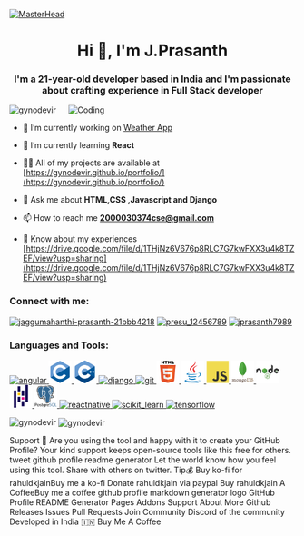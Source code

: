 
[![MasterHead](https://www.wingstechsolutions.com/wp-content/uploads/2022/03/full-stack-development.gif)](https://rishavchanda.io)
<h1 align="center">Hi 👋, I'm J.Prasanth</h1>
<h3 align="center">I'm a 21-year-old developer based in India and I'm passionate about crafting experience in Full Stack developer</h3>
<img align="right" alt="Coding" width="400" src="https://i.pinimg.com/originals/49/71/78/497178a0252cab23a159a512abf161b3.gif">
<p align="left"> <img src="https://komarev.com/ghpvc/?username=gynodevir&label=Profile%20views&color=0e75b6&style=flat" alt="gynodevir" /> </p>

- 🔭 I’m currently working on [Weather App](https://github.com/gynodevir/weatherreport)

- 🌱 I’m currently learning **React**

- 👨‍💻 All of my projects are available at [https://gynodevir.github.io/portfolio/](https://gynodevir.github.io/portfolio/)

- 💬 Ask me about **HTML,CSS ,Javascript and Django**

- 📫 How to reach me **2000030374cse@gmail.com**

- 📄 Know about my experiences [https://drive.google.com/file/d/1THjNz6V676p8RLC7G7kwFXX3u4k8TZEF/view?usp=sharing](https://drive.google.com/file/d/1THjNz6V676p8RLC7G7kwFXX3u4k8TZEF/view?usp=sharing)

<h3 align="left">Connect with me:</h3>
<p align="left">
<a href="https://linkedin.com/in/jaggumahanthi-prasanth-21bbb4218" target="blank"><img align="center" src="https://raw.githubusercontent.com/rahuldkjain/github-profile-readme-generator/master/src/images/icons/Social/linked-in-alt.svg" alt="jaggumahanthi-prasanth-21bbb4218" height="30" width="40" /></a>
<a href="https://www.codechef.com/users/presu_12456789" target="blank"><img align="center" src="https://cdn.jsdelivr.net/npm/simple-icons@3.1.0/icons/codechef.svg" alt="presu_12456789" height="30" width="40" /></a>
<a href="https://www.leetcode.com/jprasanth7989" target="blank"><img align="center" src="https://raw.githubusercontent.com/rahuldkjain/github-profile-readme-generator/master/src/images/icons/Social/leet-code.svg" alt="jprasanth7989" height="30" width="40" /></a>
</p>

<h3 align="left">Languages and Tools:</h3>
<p align="left"> <a href="https://angular.io" target="_blank" rel="noreferrer"> <img src="https://angular.io/assets/images/logos/angular/angular.svg" alt="angular" width="40" height="40"/> </a> <a href="https://www.cprogramming.com/" target="_blank" rel="noreferrer"> <img src="https://raw.githubusercontent.com/devicons/devicon/master/icons/c/c-original.svg" alt="c" width="40" height="40"/> </a> <a href="https://www.w3schools.com/cpp/" target="_blank" rel="noreferrer"> <img src="https://raw.githubusercontent.com/devicons/devicon/master/icons/cplusplus/cplusplus-original.svg" alt="cplusplus" width="40" height="40"/> </a> <a href="https://www.djangoproject.com/" target="_blank" rel="noreferrer"> <img src="https://cdn.worldvectorlogo.com/logos/django.svg" alt="django" width="40" height="40"/> </a> <a href="https://git-scm.com/" target="_blank" rel="noreferrer"> <img src="https://www.vectorlogo.zone/logos/git-scm/git-scm-icon.svg" alt="git" width="40" height="40"/> </a> <a href="https://www.w3.org/html/" target="_blank" rel="noreferrer"> <img src="https://raw.githubusercontent.com/devicons/devicon/master/icons/html5/html5-original-wordmark.svg" alt="html5" width="40" height="40"/> </a> <a href="https://www.java.com" target="_blank" rel="noreferrer"> <img src="https://raw.githubusercontent.com/devicons/devicon/master/icons/java/java-original.svg" alt="java" width="40" height="40"/> </a> <a href="https://developer.mozilla.org/en-US/docs/Web/JavaScript" target="_blank" rel="noreferrer"> <img src="https://raw.githubusercontent.com/devicons/devicon/master/icons/javascript/javascript-original.svg" alt="javascript" width="40" height="40"/> </a> <a href="https://www.mongodb.com/" target="_blank" rel="noreferrer"> <img src="https://raw.githubusercontent.com/devicons/devicon/master/icons/mongodb/mongodb-original-wordmark.svg" alt="mongodb" width="40" height="40"/> </a> <a href="https://nodejs.org" target="_blank" rel="noreferrer"> <img src="https://raw.githubusercontent.com/devicons/devicon/master/icons/nodejs/nodejs-original-wordmark.svg" alt="nodejs" width="40" height="40"/> </a> <a href="https://pandas.pydata.org/" target="_blank" rel="noreferrer"> <img src="https://raw.githubusercontent.com/devicons/devicon/2ae2a900d2f041da66e950e4d48052658d850630/icons/pandas/pandas-original.svg" alt="pandas" width="40" height="40"/> </a> <a href="https://www.postgresql.org" target="_blank" rel="noreferrer"> <img src="https://raw.githubusercontent.com/devicons/devicon/master/icons/postgresql/postgresql-original-wordmark.svg" alt="postgresql" width="40" height="40"/> </a> <a href="https://reactnative.dev/" target="_blank" rel="noreferrer"> <img src="https://reactnative.dev/img/header_logo.svg" alt="reactnative" width="40" height="40"/> </a> <a href="https://scikit-learn.org/" target="_blank" rel="noreferrer"> <img src="https://upload.wikimedia.org/wikipedia/commons/0/05/Scikit_learn_logo_small.svg" alt="scikit_learn" width="40" height="40"/> </a> <a href="https://www.tensorflow.org" target="_blank" rel="noreferrer"> <img src="https://www.vectorlogo.zone/logos/tensorflow/tensorflow-icon.svg" alt="tensorflow" width="40" height="40"/> </a> </p>

<p><img align="left" src="https://github-readme-stats.vercel.app/api/top-langs?username=gynodevir&show_icons=true&locale=en&layout=compact" alt="gynodevir" /></p>

<p>&nbsp;<img align="center" src="https://github-readme-stats.vercel.app/api?username=gynodevir&show_icons=true&locale=en" alt="gynodevir" /></p>

Support 🙏
Are you using the tool and happy with it to create your GitHub Profile?
Your kind support keeps open-source tools like this free for others.
tweet github profile readme generator
Let the world know how you feel using this tool. Share with others on twitter.
Tip💰
Buy ko-fi for rahuldkjainBuy me a ko-fi
Donate rahuldkjain via paypal
Buy rahuldkjain A CoffeeBuy me a coffee
github profile markdown generator logo
GitHub Profile README Generator
Pages
Addons
Support
About
More
Github
Releases
Issues
Pull Requests
Join Community
Discord of the community
Developed in India 🇮🇳
Buy Me A Coffee
